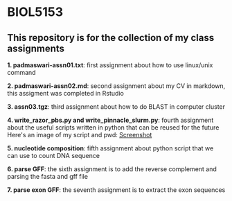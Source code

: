 # BIOL5153
## This repository is for the collection of my class assignments

**1. padmaswari-assn01.txt**: first assignment about how to use linux/unix command

**2. padmaswari-assn02.md**: second assignment about my CV in markdown, this assigment was completed in Rstudio

**3. assn03.tgz**: third assignment about how to do BLAST in computer cluster

**4. write_razor_pbs.py and write_pinnacle_slurm.py**: fourth assignment about the useful scripts written in python that can be reused for the future
Here's an image of my script and pwd:
[Screenshot](screenshot.png)

**5. nucleotide composition**: fifth assignment about python script that we can use to count DNA sequence

**6. parse GFF**: the sixth assignment is to add the reverse complement and parsing the fasta and gff file

**7. parse exon GFF**: the seventh assignment is to extract the exon sequences
